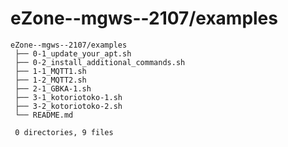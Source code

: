 # eZone--mgws--2107/examples

    eZone--mgws--2107/examples
     ├── 0-1_update_your_apt.sh
     ├── 0-2_install_additional_commands.sh
     ├── 1-1_MQTT1.sh
     ├── 1-2_MQTT2.sh
     ├── 2-1_GBKA-1.sh
     ├── 3-1_kotoriotoko-1.sh
     ├── 3-2_kotoriotoko-2.sh
     └── README.md

     0 directories, 9 files
